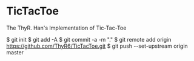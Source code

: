 # TicTacToe
The ThyR. Han's Implementation of Tic-Tac-Toe

$ git init
$ git add -A
$ git commit -a -m "."
$ git remote add origin https://github.com/ThyR6/TicTacToe.git
$ git push --set-upstream origin master